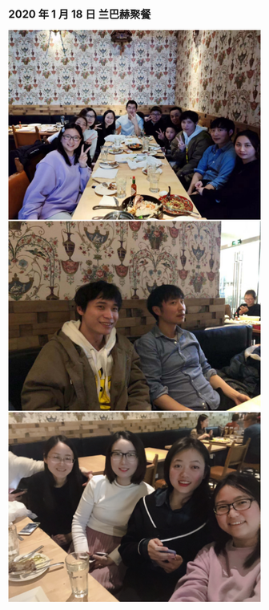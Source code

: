 ## 2020 年 1 月 18 日 兰巴赫聚餐

![合照](assets/images/20200118-1.jpeg)
![image-2](assets/images/20200118-2.jpeg)
![image-3](assets/images/20200118-3.jpeg)
